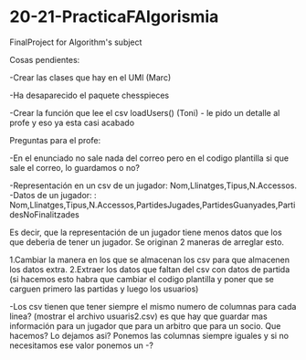 # 20-21-PracticaFAlgorismia
FinalProject for Algorithm's subject


Cosas pendientes: 


-Crear las clases que hay en el UMl (Marc)

-Ha desaparecido el paquete chesspieces

-Crear la función que lee el csv loadUsers() (Toni) - le pido un detalle al profe y eso ya esta casi acabado


Preguntas para el profe: 

-En el enunciado no sale nada del correo pero en el codigo plantilla si que sale el correo, lo guardamos o no?

-Representación en un csv de un jugador: Nom,Llinatges,Tipus,N.Accessos.
-Datos de un jugador:                  : Nom,Llinatges,Tipus,N.Accessos,PartidesJugades,PartidesGuanyades,PartidesNoFinalitzades

Es decir, que la representación de un jugador tiene menos datos que los que deberia de tener un jugador. Se originan 2 maneras de arreglar esto.

1.Cambiar la manera en los que se almacenan los csv para que almacenen los datos extra.
2.Extraer los datos que faltan del csv con datos de partida (si hacemos esto habra que cambiar el codigo plantilla y poner que se carguen primero las partidas y luego los usuarios)


-Los csv tienen que tener siempre el mismo numero de columnas para cada linea? (mostrar el archivo usuaris2.csv) es que hay que guardar mas información para
un jugador que para un arbitro que para un socio. Que hacemos? Lo dejamos asi? Ponemos las columnas siempre iguales y si no necesitamos ese valor ponemos un -?

